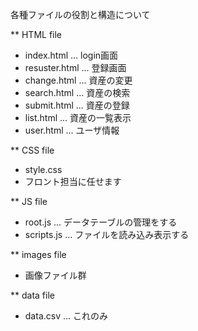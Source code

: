 各種ファイルの役割と構造について

** HTML file
- index.html ... login画面
- resuster.html ... 登録画面
- change.html ... 資産の変更
- search.html ... 資産の検索
- submit.html ... 資産の登録
- list.html ... 資産の一覧表示
- user.html ... ユーザ情報

** CSS file
- style.css
- フロント担当に任せます

** JS file
- root.js ... データテーブルの管理をする
- scripts.js ... ファイルを読み込み表示する

** images file
- 画像ファイル群

** data file
- data.csv ... これのみ
